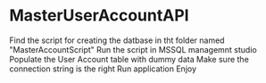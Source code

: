 # MasterUserAccountAPI
Find the script for creating the datbase in tht folder named "MasterAccountScript"
Run the script in MSSQL managemnt studio
Populate the User Account table with dummy data
Make sure the connection string is the right
Run application
Enjoy
